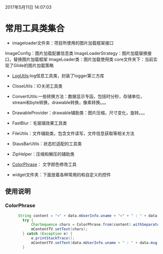 2017年5月11日 14:07:03
# 常用工具类集合
 - imageloader文件夹：项目所使用的图片加载框架接口

  ImageConfig：图片加载配置信息类
  ImageLoaderStrategy：图片加载替换接口，替换图片加载框架
  ImageLoader类：图片加载使用类
  core文件夹下：当前实现了Glide的图片加载策略

 - [LogUtils](LOG.md):log信息工具类，封装了logger第三方库

 - CloseUtils：IO关闭工具类

 - ConvertUtils:一些转换方法：数据显示专函，包括时分秒，存储单位，stream和byte转换，drawable转换，像素转换。。。

 - DrawableProvider：drawable辅助类：图片压缩，尺寸变化，旋转。。。

 - FastBlur：毛玻璃效果工具类

 - FileUtils：文件辅助类，包含文件读写，文件信息获取等相关方法

 - StausBarUtils：状态栏适配的工具类

 - ZipHelper：压缩和解压的辅助类

 - [ColorPhrase](#ColorPhrase)： 文字颜色修改工具

 - widget文件夹：下面放着各种常用的和自定义的控件


 ## 使用说明

 ### <span id = "ColorPhrase">ColorPhrase</span>
 ```java
       String content = "<" + data.mUserInfo.uname + ">" + " : " + data.msg.txt;
         try {
             CharSequence chars = ColorPhrase.from(content).withSeparator("<>").innerColor(0xff64d7fe).outerColor(0xffffffff).format();
             mContentTV.setText(chars);
         } catch (Exception e) {
             e.printStackTrace();
             mContentTV.setText(data.mUserInfo.uname + " : " + data.msg.txt);
         }
 ```


